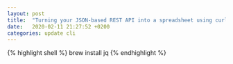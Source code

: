 ```yaml
---
layout: post
title:  "Turning your JSON-based REST API into a spreadsheet using curl and jq"
date:   2020-02-11 21:27:52 +0200
categories: update cli 
---
```



{% highlight shell %}
brew install jq
{% endhighlight %}
